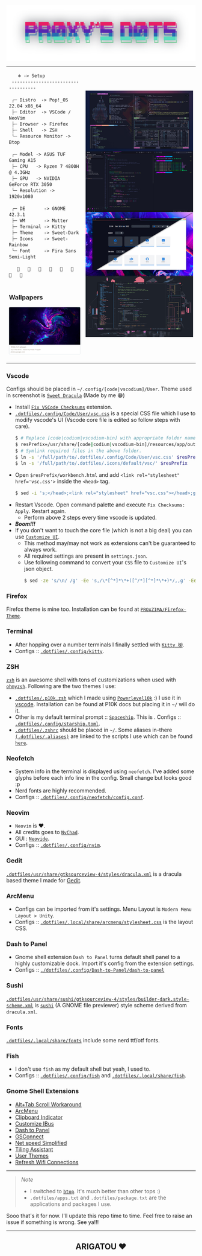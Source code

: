 <div align="center">
  <a href='#'><img align="center" src="./assets/dots.png" alt="PROXY'S DOTS"></a>
</div>

<!-- <h3 align="center">Terminal</h3>
<p align="center"><img src="./assets/terminal.png"></p>

<h3 align="center">VS Codium</h3>
<p align="center"><img src="./assets/vscode.png"></p>

<h3 align="center">Firefox</h3>
<p align="center"><img src="./assets/firefox.png"></p>

<h3 align="center">Neovim</h3>
<p align="center"><img src="./assets/neovim.png"></p>

<h3 align="center">Resource Monitor</h3>
<p align="center"><img src="./assets/btop.png"></p> -->


<table>
<tr>
<td>

```
⠀⠀ ❄️ -> Setup
 -----------------------------------

 ╭─ Distro  -> Pop!_OS 22.04 x86_64
 ├─ Editor  -> VSCode / NeoVim
 ├─ Browser -> Firefox
 ├─ Shell   -> ZSH
 ╰─ Resource Monitor -> Btop

 ╭─ Model -> ASUS TUF Gaming A15
 ├─ CPU   -> Ryzen 7 4800H @ 4.3GHz
 ├─ GPU   -> NVIDIA GeForce RTX 3050
 ╰─ Resolution -> 1920x1080

 ╭─ DE       -> GNOME 42.3.1
 ├─ WM       -> Mutter
 ├─ Terminal -> Kitty
 ├─ Theme    -> Sweet-Dark
 ├─ Icons    -> Sweet-Rainbow
 ╰─ Font     -> Fira Sans Semi-Light

                        
```

</td>
<td rowspan='3'>

<img alt="Rice Preview" width="600px" src="assets/rice.jpg"/>

</td>
</tr>
<tr></tr>
<tr>
<td>

### Wallpapers
[<img src="./assets/photos.png" width="300px" title="Wallpapers">](https://photos.app.goo.gl/h7EE46K7qDgLpQUv9)

</td>
</tr>
</table>

### Vscode
Configs should be placed in `~/.config/[code|vscodium]/User`. Theme used in screenshot is [`Sweet Dracula`](https://marketplace.visualstudio.com/items?itemName=PROxZIMA.sweetdracula) (Made by me 😁)
- Install [`Fix VSCode Checksums`](https://marketplace.visualstudio.com/items?itemName=lehni.vscode-fix-checksums) extension.
- [`.dotfiles/.config/Code/User/vsc.css`](.config/Code/User/vsc.css) is a special CSS file which I use to modify vscode's UI (Vscode core file is edited so follow steps with care).
    ```sh
    $ # Replace [code|codium|vscodium-bin] with appropriate folder name.
    $ resPrefix=/usr/share/[code|codium|vscodium-bin]/resources/app/out/vs/code/electron-[browser|sandbox]/workbench
    $ # Symlink required files in the above folder.
    $ ln -s '/full/path/to/.dotfiles/.config/Code/User/vsc.css' $resPrefix
    $ ln -s '/full/path/to/.dotfiles/.icons/default/vsc/' $resPrefix
    ```
- Open `$resPrefix/workbench.html` and add `<link rel="stylesheet" href='vsc.css'>` inside the `<head>` tag.
    ```sh
    $ sed -i 's;</head>;<link rel="stylesheet" href="vsc.css"></head>;g' $resPrefix/workbench.html
    ```
- Restart Vscode. Open command palette and execute `Fix Checksums: Apply`. Restart again.
  - Perform above 2 steps every time vscode is updated.
- ***Boom!!!***
- If you don't want to touch the core file (which is not a big deal) you can use [`Customize UI`](https://marketplace.visualstudio.com/items?itemName=iocave.customize-ui).
  - This method may/may not work as extensions can't be guaranteed to always work.
  - All required settings are present in `settings.json`.
  - Use following command to convert your `CSS` file to `Customize UI`'s json object.
    ```sh
    $ sed -ze 's/\n/ /g' -Ee 's,/\*[^*]*\*+([^/*][^*]*\*+)*/,,g' -Ee 's/ {2,}//g' -Ee 's/\}([^\{]*) \{/", "\1": "/g' -e 's/:root \{/{":root": "/g' vsc.css
    ```

### Firefox
Firefox theme is mine too. Installation can be found at [`PROxZIMA/Firefox-Theme`](https://github.com/PROxZIMA/Firefox-Theme/).

### Terminal
- After hopping over a number terminals I finally settled with [`Kitty 😻`](https://github.com/kovidgoyal/kitty).
- Configs :: [`.dotfiles/.config/kitty`](.config/kitty/).

### ZSH
[`zsh`](https://www.zsh.org/) is an awesome shell with tons of customizations when used with [`ohmyzsh`](https://github.com/ohmyzsh/ohmyzsh). Following are the two themes I use:
- [`.dotfiles/.p10k.zsh`](.p10k.zsh) which I made using [`Powerlevel10k`](https://github.com/romkatv/powerlevel10k) :) I use it in [vscode](./assets/vscode.png). Installation can be found at P10K docs but placing it in `~/` will do it.
- Other is my default terminal prompt :: [`Spaceship`](https://github.com/spaceship-prompt/spaceship-prompt). This is . Configs :: [`.dotfiles/.config/starship.toml`](.config/starship.toml).
- [`.dotfiles/.zshrc`](.zshrc) should be placed in `~/`. Some aliases in-there [`(.dotfiles/.aliases)`](.aliases) are linked to the scripts I use which can be found [`here`](https://github.com/PROxZIMA/My-Scripts).

### Neofetch
- System info in the terminal is displayed using `neofetch`. I've added some glyphs before each info line in the config. Small change but looks good :p
- Nerd fonts are highly recommended.
- Configs :: [`.dotfiles/.config/neofetch/config.conf`](.config/neofetch/config.conf).

### Neovim
- `Neovim` is ❤️.
- All credits goes to [`NvChad`](https://github.com/NvChad/NvChad).
- GUI : [`Neovide`](https://github.com/neovide/neovide).
- Configs :: [`.dotfiles/.config/nvim`](.config/nvim/).

### Gedit
[`.dotfiles/usr/share/gtksourceview-4/styles/dracula.xml`](usr/share/gtksourceview-4/styles/dracula.xml) is a dracula based theme I made for [Gedit](./assets/gedit.png).

### ArcMenu
- Configs can be imported from it's settings. Menu Layout is `Modern Menu Layout > Unity`.
- Configs :: [`.dotfiles/.local/share/arcmenu/stylesheet.css`](.local/share/arcmenu/stylesheet.css) is the layout CSS.

### Dash to Panel
- Gnome shell extension `Dash to Panel` turns default shell panel to a highly customizable dock. Import it's config from the extension settings.
- Configs :: [`./dotfiles/.config/Dash-to-Panel/dash-to-panel`](.config/Dash-to-Panel/dash-to-panel)

### Sushi
[`.dotfiles/usr/share/sushi/gtksourceview-4/styles/builder-dark.style-scheme.xml`](usr/share/sushi/gtksourceview-4/styles/builder-dark.style-scheme.xml) is [`sushi`](https://gitlab.gnome.org/GNOME/sushi) (A GNOME file previewer) style scheme derived from `dracula.xml`.

### Fonts
[`.dotfiles/.local/share/fonts`](.local/share/fonts/) include some nerd ttf/otf fonts.

### Fish
- I don't use `fish` as my default shell but yeah, I used to.
- Configs :: [`.dotfiles/.config/fish`](.config/fish) and [`.dotfiles/.local/share/fish`](.local/share/fish/).

### Gnome Shell Extensions
- [Alt+Tab Scroll Workaround](https://extensions.gnome.org/extension/5282/alttab-scroll-workaround/)
- [ArcMenu](https://extensions.gnome.org/extension/3628/arcmenu/)
- [Clipboard Indicator](https://extensions.gnome.org/extension/779/clipboard-indicator/)
- [Customize IBus](https://extensions.gnome.org/extension/4112/customize-ibus/)
- [Dash to Panel](https://extensions.gnome.org/extension/1160/dash-to-panel/)
- [GSConnect](https://extensions.gnome.org/extension/1319/gsconnect/)
- [Net speed Simplified](https://extensions.gnome.org/extension/3724/net-speed-simplified/)
- [Tiling Assistant](https://extensions.gnome.org/extension/3733/tiling-assistant/)
- [User Themes](https://extensions.gnome.org/extension/19/user-themes/)
- [Refresh Wifi Connections](https://extensions.gnome.org/extension/905/refresh-wifi-connections/)
---
> *Note*
> - I switched to [`btop`](https://github.com/aristocratos/btop). It's much better than other tops :)
> - `.dotfiles/apps.txt` and `.dotfiles/package.txt` are the applications and packages I use.

Sooo that's it for now. I'll update this repo time to time. Feel free to raise an issue if something is wrong. See ya!!!

___
<h2 align="center">ARIGATOU ❤️</h2>
